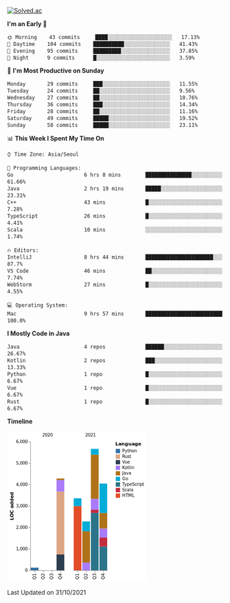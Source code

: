 [![Solved.ac](http://mazassumnida.wtf/api/v2/generate_badge?boj=kuckjwi)](https://solved.ac/kuckjwi)
<!--START_SECTION:waka-->
**I'm an Early 🐤** 

```text
🌞 Morning    43 commits     ████░░░░░░░░░░░░░░░░░░░░░   17.13% 
🌆 Daytime    104 commits    ██████████░░░░░░░░░░░░░░░   41.43% 
🌃 Evening    95 commits     █████████░░░░░░░░░░░░░░░░   37.85% 
🌙 Night      9 commits      █░░░░░░░░░░░░░░░░░░░░░░░░   3.59%

```
📅 **I'm Most Productive on Sunday** 

```text
Monday       29 commits     ███░░░░░░░░░░░░░░░░░░░░░░   11.55% 
Tuesday      24 commits     ██░░░░░░░░░░░░░░░░░░░░░░░   9.56% 
Wednesday    27 commits     ██░░░░░░░░░░░░░░░░░░░░░░░   10.76% 
Thursday     36 commits     ███░░░░░░░░░░░░░░░░░░░░░░   14.34% 
Friday       28 commits     ██░░░░░░░░░░░░░░░░░░░░░░░   11.16% 
Saturday     49 commits     █████░░░░░░░░░░░░░░░░░░░░   19.52% 
Sunday       58 commits     █████░░░░░░░░░░░░░░░░░░░░   23.11%

```


📊 **This Week I Spent My Time On** 

```text
⌚︎ Time Zone: Asia/Seoul

💬 Programming Languages: 
Go                       6 hrs 8 mins        ███████████████░░░░░░░░░░   61.66% 
Java                     2 hrs 19 mins       █████░░░░░░░░░░░░░░░░░░░░   23.31% 
C++                      43 mins             █░░░░░░░░░░░░░░░░░░░░░░░░   7.28% 
TypeScript               26 mins             █░░░░░░░░░░░░░░░░░░░░░░░░   4.41% 
Scala                    10 mins             ░░░░░░░░░░░░░░░░░░░░░░░░░   1.74%

🔥 Editors: 
IntelliJ                 8 hrs 44 mins       ██████████████████████░░░   87.7% 
VS Code                  46 mins             ██░░░░░░░░░░░░░░░░░░░░░░░   7.74% 
WebStorm                 27 mins             █░░░░░░░░░░░░░░░░░░░░░░░░   4.55%

💻 Operating System: 
Mac                      9 hrs 57 mins       █████████████████████████   100.0%

```

**I Mostly Code in Java** 

```text
Java                     4 repos             ██████░░░░░░░░░░░░░░░░░░░   26.67% 
Kotlin                   2 repos             ███░░░░░░░░░░░░░░░░░░░░░░   13.33% 
Python                   1 repo              █░░░░░░░░░░░░░░░░░░░░░░░░   6.67% 
Vue                      1 repo              █░░░░░░░░░░░░░░░░░░░░░░░░   6.67% 
Rust                     1 repo              █░░░░░░░░░░░░░░░░░░░░░░░░   6.67%

```


**Timeline**

![Chart not found](https://raw.githubusercontent.com/kuckjwi0928/kuckjwi0928/master/charts/bar_graph.png) 


 Last Updated on 31/10/2021
<!--END_SECTION:waka-->

